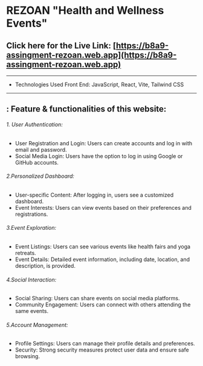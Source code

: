 # REZOAN "Health and Wellness Events"

## Click here for the Live Link: [https://b8a9-assingment-rezoan.web.app](https://b8a9-assingment-rezoan.web.app)

------------------------------------------------------------------
- Technologies Used Front End: JavaScript, React, Vite, Tailwind CSS
------------------------------------------------------------------

## : Feature & functionalities of this website:

###### 1. User Authentication:

- User Registration and Login: Users can create accounts and log in with email and password.
- Social Media Login: Users have the option to log in using Google or GitHub accounts.

###### 2.Personalized Dashboard:

- User-specific Content: After logging in, users see a customized dashboard.
- Event Interests: Users can view events based on their preferences and registrations.

###### 3.Event Exploration:

- Event Listings: Users can see various events like health fairs and yoga retreats.
- Event Details: Detailed event information, including date, location, and description, is provided.

###### 4.Social Interaction:

- Social Sharing: Users can share events on social media platforms.
- Community Engagement: Users can connect with others attending the same events.

###### 5.Account Management:

- Profile Settings: Users can manage their profile details and preferences.
- Security: Strong security measures protect user data and ensure safe browsing.
